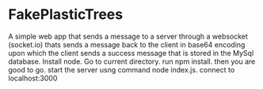 # FakePlasticTrees
A simple web app that sends a message to a server through a websocket (socket.io) thats sends a message back to the client in base64 encoding upon which the client sends a success message that is stored in the MySql database.
Install node.
Go to current directory.
run npm install.
then you are good to go.
start the server usng command node index.js.
connect to localhost:3000
